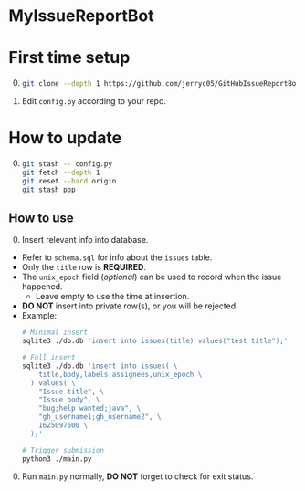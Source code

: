 # MyIssueReportBot

# First time setup

0.  ```sh
    git clone --depth 1 https://github.com/jerryc05/GitHubIssueReportBot.git
    ```

0.  Edit `config.py` according to your repo.

# How to update

0.  ```sh
    git stash -- config.py
    git fetch --depth 1
    git reset --hard origin
    git stash pop
    ```

## How to use

0. Insert relevant info into database.
  - Refer to `schema.sql` for info about the `issues` table.
  - Only the `title` row is __REQUIRED__.
  - The `unix_epoch` field (_optional_) can be used to record when the issue happened.
    - Leave empty to use the time at insertion.
  - __DO NOT__ insert into private row(s), or you will be rejected.
  - Example:
    ```sh
    # Minimal insert
    sqlite3 ./db.db 'insert into issues(title) values("test title");'

    # Full insert
    sqlite3 ./db.db 'insert into issues( \
        title,body,labels,assignees,unix_epoch \
      ) values( \
        "Issue title", \
        "Issue body", \
        "bug;help wanted;java", \
        "gh_username1;gh_username2", \
        1625097600 \
      );'

    # Trigger submission
    python3 ./main.py
    ```

0. Run `main.py` normally, __DO NOT__ forget to check for exit status.

